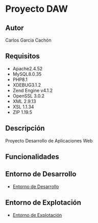 # Proyecto DAW 
## Autor
Carlos García Cachón
## Requisitos
   - Apache2.4.52
   - MySQL8.0.35
   - PHP8.1
   - XDEBUG3.1.2
   - Zend Engine v4.1.2
   - OpenSSL 3.0.2
   - XML 2.9.13
   - XSL 1.1.34
   - ZIP 1.19.5
## Descripción
Proyecto Desarrollo de Aplicaciones Web

## Funcionalidades

## Entorno de Desarrollo
   - [Entorno de Desarrollo](http://daw214.isauces.local)

## Entorno de Explotación
   - [Entorno de Explotación](https://daw214.ieslossauces.es/)
